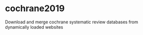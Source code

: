 # cochrane2019
Download and merge cochrane systematic review databases from dynamically loaded websites
